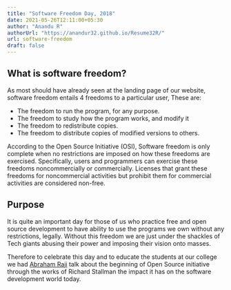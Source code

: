```yaml
---
title: "Software Freedom Day, 2018"
date: 2021-05-26T12:11:00+05:30
author: "Anandu R"
authorUrl: "https://anandur32.github.io/Resume32R/"
url: software-freedom
draft: false
---
```


## What is software freedom?
As most should have already seen at the landing page of our website, software freedom entails 4 freedoms to a particular user, These are:  
* The freedom to run the program, for any purpose.
* The freedom to study how the program works, and modify it
* The freedom to redistribute copies.
* The freedom to distribute copies of modified versions to others. 

According to the Open Source Initiative (OSI), Software freedom is only complete when no restrictions are imposed on how these freedoms are exercised. Specifically, users and programmers can exercise these freedoms noncommercially or commercially. Licenses that grant these freedoms for noncommercial activities but prohibit them for commercial activities are considered non-free. 

## Purpose
It is quite an important day for those of us who practice free and open source development to have ability to use the programs we own without any restrictions, legally. Without this freedom we are just under the shackles of Tech giants abusing their power and imposing their vision onto masses.  

Therefore to celebrate this day and to educate the students at our college we had [Abraham Raji](https://abrahamraji.in) talk about the beginning of Open Source initiative through the works of Richard Stallman the impact it has on the software development world today.
